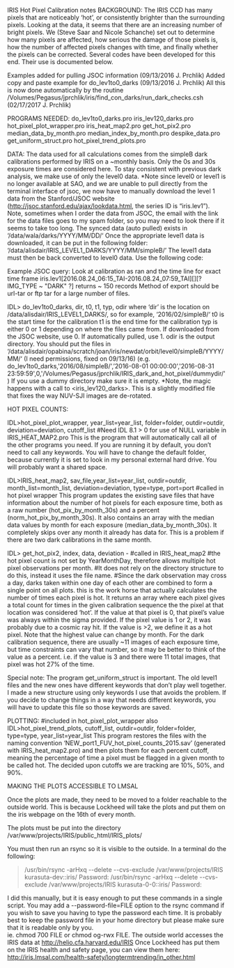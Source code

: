 IRIS Hot Pixel Calibration notes
BACKGROUND:
The IRIS CCD has many pixels that are noticeably ‘hot’, or consistently brighter than the surrounding pixels. Looking at the data, it seems that there are an increasing number of bright pixels. We (Steve Saar and Nicole Schanche) set out to determine how many pixels are affected, how serious the damage of those pixels is, how the number of affected pixels changes with time, and finally whether the pixels can be corrected. Several codes have been developed for this end. Their use is documented below.

Examples added for pulling JSOC information (09/13/2016 J. Prchlik) 
Added copy and paste example for do_lev1to0_darks (09/13/2016 J. Prchlik)
All this is now done automatically by the routine /Volumes/Pegasus/jprchlik/iris/find_con_darks/run_dark_checks.csh (02/17/2017 J. Prchlik)

PROGRAMS NEEDED:
do_lev1to0_darks.pro
iris_lev120_darks.pro
hot_pixel_plot_wrapper.pro
iris_heat_map2.pro
get_hot_pix2.pro
median_data_by_month.pro
median_index_by_month.pro
despike_data.pro
get_uniform_struct.pro
hot_pixel_trend_plots.pro

DATA:
The data used for all calculations comes from the simpleB dark calibrations performed by IRIS on a ~monthly basis. Only the 0s and 30s exposure times are considered here. To stay consistent with previous dark analysis, we make use of only the level0 data. *Note since level0 or level1 is no longer available at SAO, and we are unable to pull directly from the terminal interface of jsoc, we now have to manually download the level 1 data from the Stanford/JSOC website (http://jsoc.stanford.edu/ajax/lookdata.html, the series ID is “iris.lev1”). Note, sometimes when I order the data from JSOC, the email with the link for the data files goes to my spam folder, so you may need to look there if it seems to take too long.
The synced data (auto pulled) exists in  ‘/data/wala/darks/YYYY/MM/DD/‘
Once the appropriate level1 data is downloaded, it can be put in the following folder: ‘/data/alisdair/IRIS_LEVEL1_DARKS/YYYY/MM/simpleB/’
The level1 data must then be back converted to level0 data. Use the following code:

Example JSOC query:
Look at calibration as ran and the time line for exact time frame
iris.lev1[2016.08.24_06:15_TAI-2016.08.24_07:59_TAI][][? IMG_TYPE ~ "DARK" ?]
returns ~ 150 records
Method of export should be url-tar or ftp tar for a large number of files.


IDL> do_lev1to0_darks, dir, t0, t1, typ, odir
where ‘dir’ is the location on /data/alisdair/IRIS_LEVEL1_DARKS/, so for example, ‘2016/02/simpleB/‘
t0 is the start time for the calibration
t1 is the end time for the calibration
typ is either 0 or 1 depending on where the files came from. If downloaded from the JSOC website, use 0. If automatically pulled, use 1. 
odir is the output directory. You should put the files in ‘/data/alisdair/opabina/scratch/joan/iris/newdat/orbit/level0/simpleB/YYYY/MM/‘ (I need permissions, fixed on 09/13/16)
(e.g. do_lev1to0_darks,'2016/08/simpleB/',’2016-08-01 00:00:00','2016-08-31 23:59:59',0,'/Volumes/Pegasus/jprchlik/IRIS_dark_and_hot_pixel/dummydir/')
If you use a dummy directory make sure it is empty.
*Note, the magic happens with a call to <iris_lev120_darks>. This is a slightly modified file that fixes the way NUV-SJI images are de-rotated. 


HOT PIXEL COUNTS:

IDL>hot_pixel_plot_wrapper, year_list=year_list, folder=folder, outdir=outdir, deviation=deviation, cutoff_list
#Need IDL 8.1 > 0 for use of NULL variable in IRIS_HEAT_MAP2.pro
This is the program that will automatically call all of the other programs you need. If you are running it by default, you don’t need to call any keywords. You will have to change the default folder, because currently it is set to look in my personal external hard drive. You will probably want a shared space. 

IDL>IRIS_heat_map2, sav_file,year_list=year_list, outdir=outdir, month_list=month_list, deviation=deviation, type=type, port=port
#called in hot pixel wrapper
This program updates the existing save files that have information about the number of hot pixels for each exposure time, both as a raw number (hot_pix_by_month_30s) and a percent (norm_hot_pix_by_month_30s). It also contains an array with the median data values by month for each exposure (median_data_by_month_30s). It completely skips over any month it already has data for. This is a problem if there are two dark calibrations in the same month. 

IDL> get_hot_pix2, index, data, deviation -
#called in IRIS_heat_map2
#the hot pixel count is not set by YearMonthDay, therefore allows multiple hot pixel observations per month.
#It does not rely on the directory structure to do this, instead it uses the file name.
#Since the dark observation may cross a day, darks taken within one day of each other are combined to form a single point on all plots.
 this is the work horse that actually calculates the number of times each pixel is hot. It returns an array where each pixel gives a total count for times in the given calibration sequence the the pixel at that location was considered ‘hot’. If the value at that pixel is 0, that pixel’s value was always within the sigma provided. If the pixel value is 1 or 2, it was probably due to a cosmic ray hit. If the value is >2, we define it as a hot pixel. Note that the highest value can change by month. For the dark calibration sequence, there are usually ~11 images of each exposure time, but time constraints can vary that number, so it may be better to think of the value as a percent. i.e. if the value is 3 and there were 11 total images, that pixel was hot 27% of the time. 

Special note:
The program get_uniform_struct is important. The old level1 files and the new ones have different keywords that don’t play well together. I made a new structure using only keywords I use that avoids the problem. If you decide to change things in a way that needs different keywords, you will have to update this file so those keywords are saved. 

PLOTTING:
#included in hot_pixel_plot_wrapper also
IDL>hot_pixel_trend_plots, cutoff_list, outdir=outdir, folder=folder, type=type, year_list=year_list
This program restores the files with the naming convention ‘NEW_port1_FUV_hot_pixel_counts_2015.sav’ (generated with IRIS_heat_map2.pro) and then plots them for each percent cutoff, meaning the percentage of time a pixel must be flagged in a given month to be called hot. The decided upon cutoffs we are tracking are 10%, 50%, and 90%.

MAKING THE PLOTS ACCESSIBLE TO LMSAL

Once the plots are made, they need to be moved to a folder reachable to the outside world. This is because Lockheed will take the plots and put them on the iris webpage on the 16th of every month. 

The plots must be put into the directory
/var/www/projects/IRIS/public_html/IRIS_plots/

You must then run an rsync so it is visible to the outside. In a terminal do the following:

> /usr/bin/rsync -arHxq --delete --cvs-exclude /var/www/projects/IRIS kurasuta-dev::iris/
Password:
> /usr/bin/rsync -arHxq --delete --cvs-exclude /var/www/projects/IRIS kurasuta-0-0::iris/
Password:

I did this manually, but it is easy enough to put these commands in a single script. You may add a --password-file=FILE option to the rsync command if you wish to save you having to type the password each time. It is probably best to keep the password file in your home directory but please make sure that it is readable only by you.  
ie. chmod 700 FILE or chmod og-rwx FILE.
The outside world accesses the IRIS data at http://helio.cfa.harvard.edu/IRIS
Once Lockheed has put them on the IRIS health and safety page, you can view them here: http://iris.lmsal.com/health-safety/longtermtrending/in_other.html

